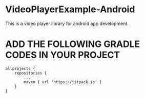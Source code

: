 # VideoPlayerExample-Android
This is a video player library for android app development.

# ADD THE FOLLOWING GRADLE CODES IN YOUR PROJECT

	allprojects {
		repositories {
			...
			maven { url 'https://jitpack.io' }
		}
	}
